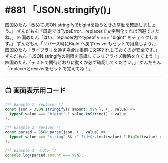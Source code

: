 # #881 「JSON.stringify()」

四国めたん「改めてJSON.stringifyでbigintを扱うときの挙動を確認しましょう。」
ずんだもん「既定ではTypeError、replacerで文字列化すれば回避できたね。」
四国めたん「はい、replacer内でtypeof v === "bigint" をチェックします。」
ずんだもん「リバース時にBigIntへ戻すreviverもセットで用意しよう。」
四国めたん「ライブラリを通す場合は事前に文字列化しておくのが安全です。」
ずんだもん「JSON.stringifyの制限を意識してシリアライズ戦略を立てよう！」
四国めたん「テストで期待どおりに動くか必ず確認してください。」
ずんだもん「replacerとreviverをセットで覚えてね！」

---

## 📺 画面表示用コード

```typescript
/** Example 1: replacer */
const json = JSON.stringify({ amount: 99n }, (_, value) =>
  typeof value === "bigint" ? value.toString() : value,
);

/** Example 2: reviver */
const parsed = JSON.parse(json, (_, value) =>
  typeof value === "string" && /^-?\d+$/.test(value) ? BigInt(value) : value,
);

/** Example 3: テスト */
console.log(parsed.amount === 99n);
```
